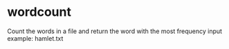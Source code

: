 # wordcount
Count the words in a file and return the word with the most frequency
input example: hamlet.txt
